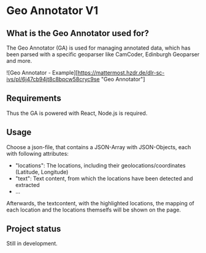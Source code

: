 # Geo Annotator V1

## What is the Geo Annotator used for?
The Geo Annotator (GA) is used for managing annotated data, which has been parsed with a specific geoparser like CamCoder, Edinburgh Geoparser and more.

![Geo Annotator - Example][https://mattermost.hzdr.de/dlr-sc-ivs/pl/6j47cb94jt8c8bpcw58cryc9se "Geo Annotator"]

## Requirements
Thus the GA is powered with React, Node.js is required.

## Usage
Choose a json-file, that contains a JSON-Array with JSON-Objects, each with following attributes:
- "locations": The locations, including their geolocations/coordinates (Latitude, Longitude)
- "text": Text content, from which the locations have been detected and extracted
- ...

Afterwards, the textcontent, with the highlighted locations, the mapping of each location and the locations themselfs will be shown on the page. 

## Project status
Still in development.
